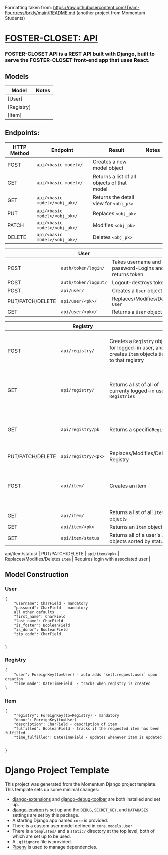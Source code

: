 
Formatting taken from: https://raw.githubusercontent.com/Team-Fourtress/brkly/main/README.md
(another project from Momentum Students)

# [FOSTER-CLOSET: API](https://foster-closet.herokuapp.com/)

### FOSTER-CLOSET API is a REST API built with Django, built to serve the FOSTER-CLOSET front-end app that uses React.


## Models
| Model | Notes |
| ----- | ----- |
| [User]
| [Registry]
| [Item]


## Endpoints: 
| HTTP Method | Endpoint | Result | Notes |
| ----------- | -------- | -------| ----- |
| POST | `api/<basic model>/` | Creates a new model object |  |
| GET | `api/<basic model>/` | Returns a list of all objects of that model |  |
| GET | `api/<basic model>/<obj_pk>/` | Returns the detail view for `<obj_pk>` |  |
| PUT | `api/<basic model>/<obj_pk>/` | Replaces `<obj_pk>` |  |
| PATCH | `api/<basic model>/<obj_pk>/` | Modifies `<obj_pk>` |  |
| DELETE | `api/<basic model>/<obj_pk>/` | Deletes `<obj_pk>` |  |


|      | User |          |          |
| -------- | -------- | -------- | -------- |
| POST | `auth/token/login/` | Takes username and password-Logins and returns token| |
| POST | `auth/token/logout/` | Logout-destroys token| |
| POST | `api/user/` | Creates a `User` object| |
| PUT/PATCH/DELETE | `api/user/<pk>/` | Replaces/Modifies/Deletes `User` | |
| GET | `api/user/<pk>/` | Returns a `User` object | |

|      | Registry |          |          |
| -------- | -------- | -------- | -------- |
| POST | `api/registry/` | Creates a `Registry` object for logged-in user, and creates `Item` objects tied to that registry | Will eventually require a foster-family login|
| GET | `api/registry/` | Returns a list of all of currenty logged-in user's `Registries` | Will eventually require a foster-family login|
| GET | `api/registry/pk` | Returns a specific`Registry` | Will eventually require a foster-family login|
| PUT/PATCH/DELETE | `api/registry/<pk>` | Replaces/Modifies/Deletes Registry
| POST | `api/item/` | Creates an item| Requires a `Registry` that is associated with the logged-in user  |
| GET | `api/item/` | Returns a list of all `Item` objects| |
| GET | `api/item/<pk>` | Returns an `Item` object |  |
| GET | `api/item/status` | Returns  all of a user's `Item` objects sorted by status |  |

api/item/status/
| PUT/PATCH/DELETE | `api/item/<pk>` | Replaces/Modifies/Deletes `Item` | Requires login with associated user  |

## Model Construction

### User
```
{
    "username": CharField - mandatory
    "password": CharField - mandatory
    all other defaults
    "first_name": CharField
    "last_name": CharField
    "is_foster": BooleanField
    "is_donor": BooleanField
    "zip_code": CharField
    
  
}
```

### Registry
```
{
    "user": ForeignKey(to=User) - auto adds `self.request.user` upon creation
    "time_made": DateTimeField  - tracks when registry is created
}
```

### Item
```
{
    "registry": ForeignKey(to=Registry) - mandatory
    "donor": ForeignKey(to=User) 
    "description": CharField - description of item
    "fulfilled": BooleanField - tracks if the requested item has been fulfilled
    "time_fulfilled": DateTimeField - updates whenever item is updated
    
    
}
```


# Django Project Template

This project was generated from the Momentum Django project template. This template sets up some minimal changes:

- [django-extensions](https://django-extensions.readthedocs.io/en/latest/) and [django-debug-toolbar](https://django-debug-toolbar.readthedocs.io/en/latest/) are both installed and set up.
- [django-environ](https://django-environ.readthedocs.io/en/latest/) is set up and the `DEBUG`, `SECRET_KEY`, and `DATABASES` settings are set by this package.
- A starting Django app named `core` is provided.
- There is a custom user model defined in `core.models.User`.
- There is a `templates/` and a `static/` directory at the top level, both of which are set up to be used.
- A `.gitignore` file is provided.
- [Pipenv](https://pipenv.pypa.io/en/latest/) is used to manage dependencies.

